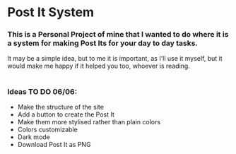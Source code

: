 # Post It System

### This is a Personal Project of mine that I wanted to do where it is a system for making Post Its for your day to day tasks.
It may be a simple idea, but to me it is important, as I'll use it myself, but it would make me happy if it helped you too, whoever is reading.
#

### Ideas TO DO 06/06:
 - Make the structure of the site
 - Add a button to create the Post It
 - Make them more stylised rather than plain colors
 - Colors customizable
 - Dark mode
 - Download Post It as PNG
#
